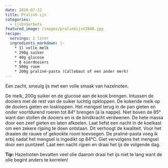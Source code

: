 ```yaml
---
date: 2020-07-22
title: Praliné-ijs
categories:
  - ijsEnSorbets
featured_image: /images/pralinéijsV2800.jpg
recipe:
  servings: 2 liter
  ingredients_markdown: |-
    * 1l volle melk    * 290g suiker    * 40g glucose    * 8 eierdooiers    * 500g room    * 200g praliné-pasta (Callebaut of een ander merk)
---
```

Een zacht, smeuïg ijs met een volle smaak van hazelnoten.

<!--more-->

De melk, 200g suiker en de glucose aan de kook brengen.Intussen de dooiers met de rest van de suiker  luchtig opkloppen.De kokende melk op de dooiers gieten en loskloppen.Het mengsel terug in de pan gieten en onder voortdurend roeren tot 84° brengen (à la nappe).Niet boven de 85° want dan stollen de dooiers en is de bindkracht verdwenen.De hete massa door een zeef gieten en laten afkoelen.Laat liefst een nacht in de koelkast om een zekere rijping te doen ontstaan. Dit verhoogt de kwaliteit.Voor het draaien de rauwe of gekookte room toevoegen.
De praliné-pasta voeg ik erbij nadat het mengsel is ingedikt op 84°C.
Giet vervolgens het mengsel door een puntzeef.
Laat een nacht rijpen en draai het ijs de volgende dag.

<b>Tip: </b>
Hazelnoten bevatten veel olie daarom draai het ijs niet te lang want de olie begint anders te korrelen!


